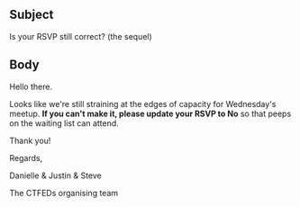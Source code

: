 ## Subject

Is your RSVP still correct? (the sequel)

## Body

Hello there.

Looks like we're still straining at the edges of capacity for Wednesday's meetup. **If you can't make it, please update your RSVP to No** so that peeps on the waiting list can attend.

Thank you!

Regards,

Danielle & Justin & Steve

The CTFEDs organising team
